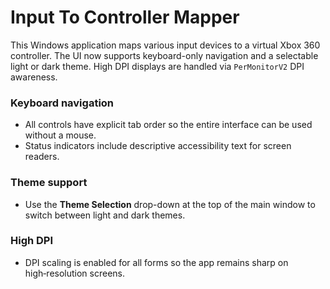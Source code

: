 # Input To Controller Mapper

This Windows application maps various input devices to a virtual Xbox 360 controller. The UI now supports keyboard-only navigation and a selectable light or dark theme. High DPI displays are handled via `PerMonitorV2` DPI awareness.

### Keyboard navigation
* All controls have explicit tab order so the entire interface can be used without a mouse.
* Status indicators include descriptive accessibility text for screen readers.

### Theme support
* Use the **Theme Selection** drop-down at the top of the main window to switch between light and dark themes.

### High DPI
* DPI scaling is enabled for all forms so the app remains sharp on high‑resolution screens.
